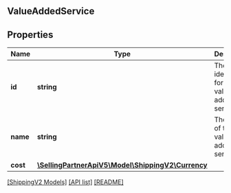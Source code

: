 ## ValueAddedService

## Properties

Name | Type | Description | Notes
------------ | ------------- | ------------- | -------------
**id** | **string** | The identifier for the value-added service. |
**name** | **string** | The name of the value-added service. |
**cost** | [**\SellingPartnerApiV5\Model\ShippingV2\Currency**](Currency.md) |  |

[[ShippingV2 Models]](../) [[API list]](../../Api) [[README]](../../../README.md)
